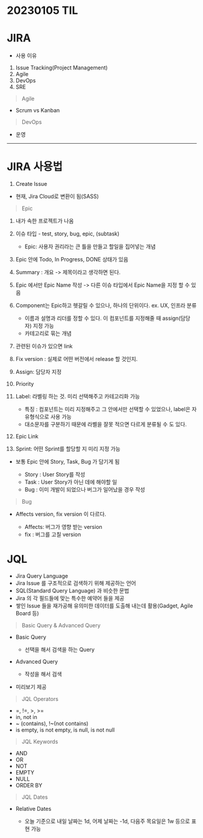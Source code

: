 # 20230105 TIL

# JIRA

- 사용 이유

1. Issue Tracking(Project Management)
2. Agile
3. DevOps
4. SRE

> Agile

- Scrum vs Kanban

> DevOps

- 운영


--- 

# JIRA 사용법

1. Create Issue

- 현재, Jira Cloud로 변환이 됨(SASS)

> Epic

1. 내가 속한 프로젝트가 나옴
2. 이슈 타입 - test, story, bug, epic, (subtask)

   - Epic: 사용자 권리라는 큰 틀을 만들고 할일을 집어넣는 개념

3. Epic 안에 Todo, In Progress, DONE 상태가 있음
4. Summary : 개요 -> 제목이라고 생각하면 된다.
5. Epic 에서만 Epic Name 작성 -> 다른 이슈 타입에서 Epic Name을 지정 할 수 있음
6. Component는 Epic하고 헷갈릴 수 있으나, 하나의 단위이다. ex. UX, 인프라 분류

   - 이름과 설명과 리더를 정할 수 있다. 이 컴포넌트를 지정해줄 때 assign(담당자) 지정 가능
   - 카테고리로 묶는 개념

7. 관련된 이슈가 있으면 link
8. Fix version : 실제로 어떤 버전에서 release 할 것인지.
9. Assign: 담당자 지정
10. Priority
11. Label: 라벨링 하는 것. 미리 선택해주고 카테고리화 가능

    - 특징 : 컴포넌트는 미리 지정해주고 그 안에서만 선택할 수 있었으나, label은 자유형식으로 사용 가능
    - 대소문자를 구분하기 때문에 라벨을 잘못 적으면 다르게 분류될 수 도 있다.

12. Epic Link
13. Sprint: 어떤 Sprint를 할당할 지 미리 지정 가능

- 보통 Epic 안에 Story, Task, Bug 가 담기게 됨

  - Story : User Story를 작성
  - Task : User Story가 아닌 데에 해야할 일
  - Bug : 이미 개발이 되었으나 버그가 일어났을 경우 작성

> Bug

- Affects version, fix version 이 다르다.

  - Affects: 버그가 영향 받는 version
  - fix : 버그를 고칠 version

# JQL

- Jira Query Language
- Jira Issue 를 구조적으로 검색하기 위해 제공하는 언어
- SQL(Standard Query Language) 과 비슷한 문법
- Jira 의 각 필드들에 맞는 특수한 예약어 들을 제공
- 쌓인 Issue 들을 재가공해 유의미한 데이터를 도출해 내는데 활용(Gadget, Agile Board 등)

> Basic Query & Advanced Query

- Basic Query

  - 선택을 해서 검색을 하는 Query

- Advanced Query

  - 작성을 해서 검색

- 미리보기 제공

> JQL Operators

- =, !=, >, >=
- in, not in
- ~ (contains), !~(not contains)
- is empty, is not empty, is null, is not null

> JQL Keywords

- AND
- OR
- NOT
- EMPTY
- NULL
- ORDER BY

> JQL Dates

- Relative Dates

  - 오늘 기준으로 내일 날짜는 1d, 어제 날짜는 -1d, 다음주 목요일은 1w 등으로 표현 가능

